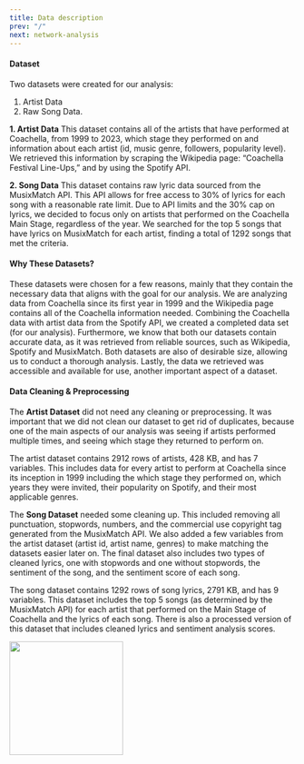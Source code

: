 ```yaml
---
title: Data description
prev: "/"
next: network-analysis
---
```


#### **Dataset**
Two datasets were created for our analysis: 
1. Artist Data
1. Raw Song Data.

**1. Artist Data**
This dataset contains all of the artists that have performed at Coachella, from 1999 to 2023, which stage they performed on and information about each artist (id, music genre, followers, popularity level). We retrieved this information by scraping the Wikipedia page: “Coachella Festival Line-Ups,” and by using the Spotify API.

**2. Song Data**
This dataset contains raw lyric data sourced from the MusixMatch API. This API allows for free access to 30% of lyrics for each song with a reasonable rate limit. Due to API limits and the 30% cap on lyrics, we decided to focus only on artists that performed on the Coachella Main Stage, regardless of the year. We searched for the top 5 songs that have lyrics on MusixMatch for each artist, finding a total of 1292 songs that met the criteria.

#### **Why These Datasets?**
These datasets were chosen for a few reasons, mainly that they contain the necessary data that aligns with the goal for our analysis. We are analyzing data from Coachella since its first year in 1999 and the Wikipedia page contains all of the Coachella information needed. Combining the Coachella data with artist data from the Spotify API, we created a completed data set (for our analysis). Furthermore, we know that both our datasets contain accurate data, as it was retrieved from reliable sources, such as Wikipedia, Spotify and MusixMatch. Both datasets are also of desirable size, allowing us to conduct a thorough analysis. Lastly, the data we retrieved was accessible and available for use, another important aspect of a dataset. 

#### **Data Cleaning & Preprocessing**
The **Artist Dataset** did not need any cleaning or preprocessing. It was important that we did not clean our dataset to get rid of duplicates, because one of the main aspects of our analysis was seeing if artists performed multiple times, and seeing which stage they returned to perform on.

The artist dataset contains 2912 rows of artists, 428 KB, and has 7 variables. This includes data for every artist to perform at Coachella since its inception in 1999 including the which stage they performed on, which years they were invited, their popularity on Spotify, and their most applicable genres.

The **Song Dataset** needed some cleaning up. This included removing all punctuation, stopwords, numbers, and the commercial use copyright tag generated from the MusixMatch API. We also added a few variables from the artist dataset (artist id, artist name, genres) to make matching the datasets easier later on. The final dataset also includes two types of cleaned lyrics, one with stopwords and one without stopwords, the sentiment of the song, and the sentiment score of each song. 

The song dataset contains 1292 rows of song lyrics, 2791 KB, and has 9 variables. This dataset includes the top 5 songs (as determined by the MusixMatch API) for each artist that performed on the Main Stage of Coachella and the lyrics of each song. There is also a processed version of this dataset that includes cleaned lyrics and sentiment analysis scores.


<img src="/images/dtu-logo.png" width="200" />
